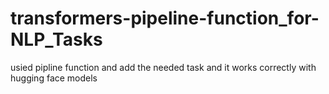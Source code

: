 # transformers-pipeline-function_for-NLP_Tasks
usied pipline function and add the needed task and it works correctly with hugging face models

